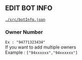

## EDIT BOT INFO
[`./src/botInfo.json`](./src/json/botInfo.json)

### Owner Number
  `Ex : "94771323434"`<br>
  If you want to add multiple owners<br>
   Example : `["94xxxxxx","94xxxxxx"]`
